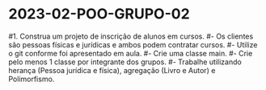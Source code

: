 # 2023-02-POO-GRUPO-02
#1. Construa um projeto de inscrição de alunos em cursos.
#- Os clientes são pessoas físicas e jurídicas e ambos podem contratar cursos.
#- Utilize o git conforme foi apresentado em aula.
#- Crie uma classe main.
#- Crie pelo menos 1 classe por integrante dos grupos.
#- Trabalhe utilizando herança (Pessoa jurídica e física), agregação (Livro e Autor) e Polimorfismo. 
